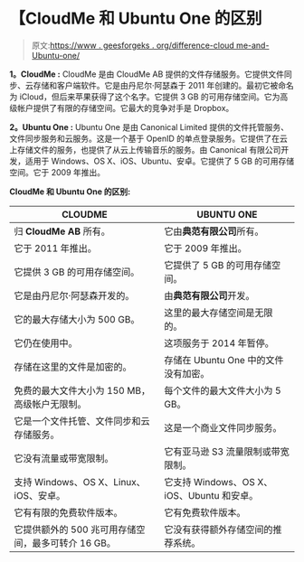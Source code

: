 # 【CloudMe 和 Ubuntu One 的区别

> 原文:[https://www . geesforgeks . org/difference-cloud me-and-Ubuntu-one/](https://www.geeksforgeeks.org/difference-between-cloudme-and-ubuntu-one/)

**1。CloudMe :**
CloudMe 是由 CloudMe AB 提供的文件存储服务。它提供文件同步、云存储和客户端软件。它是由丹尼尔·阿瑟森于 2011 年创建的。最初它被命名为 iCloud，但后来苹果获得了这个名字。它提供 3 GB 的可用存储空间。它为高级帐户提供了有限的存储空间。它最大的竞争对手是 Dropbox。

**2。Ubuntu One :**
Ubuntu One 是由 Canonical Limited 提供的文件托管服务、文件同步服务和云服务。这是一个基于 OpenID 的单点登录服务。它提供了在云上存储文件的服务，也提供了从云上传输音乐的服务。由 Canonical 有限公司开发，适用于 Windows、OS X、iOS、Ubuntu、安卓。它提供了 5 GB 的可用存储空间。它于 2009 年推出。

**CloudMe 和 Ubuntu One 的区别:**

<center>

| CLOUDME | UBUNTU ONE |
| --- | --- |
| 归 **CloudMe AB** 所有。 | 它由**典范有限公司**所有。 |
| 它于 2011 年推出。 | 它于 2009 年推出。 |
| 它提供 3 GB 的可用存储空间。 | 它提供了 5 GB 的可用存储空间。 |
| 它是由丹尼尔·阿瑟森开发的。 | 由**典范有限公司**开发。 |
| 它的最大存储大小为 500 GB。 | 这里的最大存储空间是无限的。 |
| 它仍在使用中。 | 这项服务于 2014 年暂停。 |
| 存储在这里的文件是加密的。 | 存储在 Ubuntu One 中的文件没有加密。 |
| 免费的最大文件大小为 150 MB，高级帐户无限制。 | 每个文件的最大文件大小为 5 GB。 |
| 它是一个文件托管、文件同步和云存储服务。 | 这是一个商业文件同步服务。 |
| 它没有流量或带宽限制。 | 它有亚马逊 S3 流量限制或带宽限制。 |
| 支持 Windows、OS X、Linux、iOS、安卓。 | 它支持 Windows、OS X、iOS、Ubuntu 和安卓。 |
| 它有有限的免费软件版本。 | 它有免费软件版本。 |
| 它提供额外的 500 兆可用存储空间，最多可转介 16 GB。 | 它没有获得额外存储空间的推荐系统。 |

</center>
